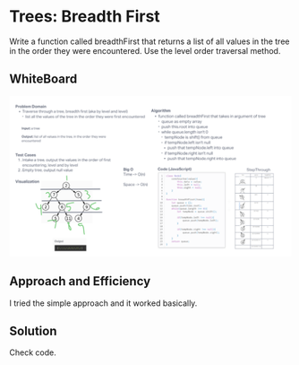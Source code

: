 # Trees: Breadth First
Write a function called breadthFirst that returns a list of all values in the tree in the order they were encountered. Use the level order traversal method.

## WhiteBoard
![Whiteboard](<Screenshot 2023-10-10 at 11.22.19 PM.png>)

## Approach and Efficiency

I tried the simple approach and it worked basically.

## Solution
Check code.